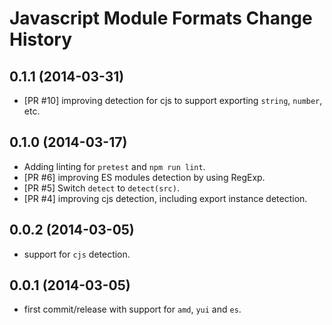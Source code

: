 Javascript Module Formats Change History
========================================

0.1.1 (2014-03-31)
------------------

* [PR #10] improving detection for cjs to support exporting `string`, `number`, etc.

0.1.0 (2014-03-17)
------------------

* Adding linting for `pretest` and `npm run lint`.
* [PR #6] improving ES modules detection by using RegExp.
* [PR #5] Switch `detect` to `detect(src)`.
* [PR #4] improving cjs detection, including export instance detection.

0.0.2 (2014-03-05)
------------------

* support for `cjs` detection.

0.0.1 (2014-03-05)
------------------

* first commit/release with support for `amd`, `yui` and `es`.

